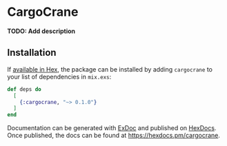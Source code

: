 # CargoCrane

**TODO: Add description**

## Installation

If [available in Hex](https://hex.pm/docs/publish), the package can be installed
by adding `cargocrane` to your list of dependencies in `mix.exs`:

```elixir
def deps do
  [
    {:cargocrane, "~> 0.1.0"}
  ]
end
```

Documentation can be generated with [ExDoc](https://github.com/elixir-lang/ex_doc)
and published on [HexDocs](https://hexdocs.pm). Once published, the docs can
be found at <https://hexdocs.pm/cargocrane>.

